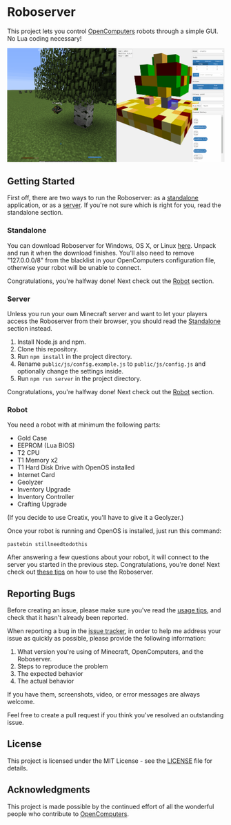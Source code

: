 # Roboserver

This project lets you control [OpenComputers](http://ocdoc.cil.li/) robots through a simple GUI. No Lua coding necessary!

![A robot being controlled by the Roboserver](public/assets/tree.gif)

## Getting Started

First off, there are two ways to run the Roboserver: as a [standalone](#standalone) application, or as a [server](#server). If you're not sure which is right for you, read the standalone section.

### Standalone

You can download Roboserver for Windows, OS X, or Linux [here](). Unpack and run it when the download finishes. You'll also need to remove "127.0.0.0/8" from the blacklist in your OpenComputers configuration file, otherwise your robot will be unable to connect.

Congratulations, you're halfway done! Next check out the [Robot](#robot) section.

### Server

Unless you run your own Minecraft server and want to let your players access the Roboserver from their browser, you should read the [Standalone](#standalone) section instead.

1. Install Node.js and npm.
2. Clone this repository.
3. Run ```npm install``` in the project directory.
4. Rename ```public/js/config.example.js``` to ```public/js/config.js``` and optionally change the settings inside.
5. Run ```npm run server``` in the project directory.

Congratulations, you're halfway done! Next check out the [Robot](#robot) section.

### Robot

You need a robot with at minimum the following parts:
* Gold Case
* EEPROM (Lua BIOS)
* T2 CPU
* T1 Memory x2
* T1 Hard Disk Drive with OpenOS installed
* Internet Card
* Geolyzer
* Inventory Upgrade
* Inventory Controller
* Crafting Upgrade

(If you decide to use Creatix, you'll have to give it a Geolyzer.)

Once your robot is running and OpenOS is installed, just run this command:

```
pastebin stillneedtodothis
```

After answering a few questions about your robot, it will connect to the server you started in the previous step. Congratulations, you're done! Next check out [these tips](tips.md) on how to use the Roboserver.

## Reporting Bugs

Before creating an issue, please make sure you've read the [usage tips](tips.md), and check that it hasn't already been reported.

When reporting a bug in the [issue tracker](https://github.com/dunstad/roboserver/issues?q=is%3Aopen), in order to help me address your issue as quickly as possible, please provide the following information:

1. What version you're using of Minecraft, OpenComputers, and the Roboserver.
1. Steps to reproduce the problem
2. The expected behavior
3. The actual behavior

If you have them, screenshots, video, or error messages are always welcome.

Feel free to create a pull request if you think you've resolved an outstanding issue.

## License

This project is licensed under the MIT License - see the [LICENSE](LICENSE) file for details.

## Acknowledgments

This project is made possible by the continued effort of all the wonderful people who contribute to [OpenComputers](https://github.com/MightyPirates/OpenComputers).